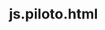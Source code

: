 # js.piloto.html
<!DOCTYPE html>
<html lang="en">
<head>
<script
src="https://cdnjs.cloudflare.com/ajax/libs/p5. js/1.9.4/p5.js"></script>
<script
src="https://cdnjs.cloudflare.com/ajax/libs/p5.
js/1.9.4/addons/p5.sound.min.js"></script> <link rel="stylesheet" type="text/css"
href="style.css">
<meta charset="utf-8" />

</head>
<body>
<script src="sketch.js"></script>
<script src="p5.collide2d.js"></script>
</body>
</html>
